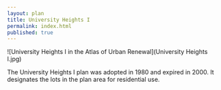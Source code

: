 ```yaml
---
layout: plan
title: University Heights I
permalink: index.html
published: true
---
```


![University Heights I in the Atlas of Urban Renewal](University Heights I.jpg)

The University Heights I plan was adopted in 1980 and expired in 2000. It designates the lots in the plan area for residential use.